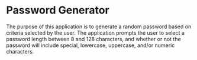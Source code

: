 # Password Generator

The purpose of this application is to generate a random password based on criteria selected by the user. The application prompts the user to select a password length between 8 and 128 characters, and whether or not the password will include special, lowercase, uppercase, and/or numeric characters.

